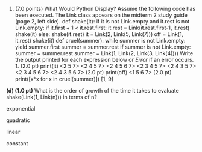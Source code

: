1. (7.0 points) What Would Python Display? Assume the following code has been executed. The Link class appears on the midterm 2 study guide (page 2, left side). def shake(it): if it is not Link.empty and it.rest is not Link.empty: if it.first + 1 < it.rest.first: it.rest = Link(it.rest.first-1, it.rest) shake(it) else: shake(it.rest) it = Link(2, Link(5, Link(7))) off = Link(1, it.rest) shake(it) def cruel(summer): while summer is not Link.empty: yield summer.first summer = summer.rest if summer is not Link.empty: summer = summer.rest summer = Link(1, Link(2, Link(3, Link(4)))) Write the output printed for each expression below or _Error_ if an error occurs. 1. (2.0 pt) print(it) <2 5 7> <2 4 5 7> <2 4 5 6 7> <2 3 4 5 7> <2 4 3 5 7> <2 3 4 5 6 7> <2 4 3 5 6 7> (2.0 pt) print(off) <1 5 6 7> (2.0 pt) print([x*x for x in cruel(summer)]) [1, 9]

**(d) (1.0 pt)** What is the order of growth of the time it takes to evaluate shake(Link(1, Link(n))) in terms of n?

exponential

quadratic

linear

constant